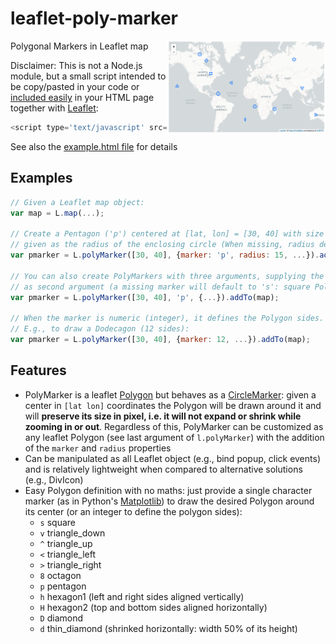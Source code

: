 # leaflet-poly-marker

Polygonal Markers in Leaflet map <img align="right" width="50%" src='example-map.png'>


Disclaimer: This is not a Node.js module, but a small script intended to be copy/pasted in your code or [included 
easily](https://stackoverflow.com/a/18049842) in your HTML page together with [Leaflet](https://leafletjs.com/):
```javascript
<script type='text/javascript' src='https://cdn.jsdelivr.net/gh/rizac/leaflet-poly-marker/polymarker.min.js'>
```
See also the
[example.html file](https://github.com/rizac/leaflet-poly-marker/blob/main/example.html)
for details

## Examples

```javascript
// Given a Leaflet map object:
var map = L.map(...);

// Create a Pentagon ('p') centered at [lat, lon] = [30, 40] with size in pixels
// given as the radius of the enclosing circle (When missing, radius defaults to 10)
var pmarker = L.polyMarker([30, 40], {marker: 'p', radius: 15, ...}).addTo(map);
        
// You can also create PolyMarkers with three arguments, supplying the marker separately
// as second argument (a missing marker will default to 's': square Polygon)
var pmarker = L.polyMarker([30, 40], 'p', {...}).addTo(map);

// When the marker is numeric (integer), it defines the Polygon sides.
// E.g., to draw a Dodecagon (12 sides):
var pmarker = L.polyMarker([30, 40], {marker: 12, ...}).addTo(map);
```

## Features

- PolyMarker is a leaflet [Polygon](https://leafletjs.com/reference-1.7.1.html#polygon) but behaves as a [CircleMarker](https://leafletjs.com/reference-1.7.1.html#circlemarker): given a center in `[lat lon]` coordinates the Polygon will be drawn around it
  and will **preserve its size in pixel, i.e. it will not expand or shrink while zooming in or out**. Regardless of this, PolyMarker can be customized
  as any leaflet Polygon (see last argument of `l.polyMarker`) with the addition of the `marker` and `radius` properties 
- Can be manipulated as all Leaflet object (e.g., bind popup, click events) and is relatively lightweight when compared to alternative solutions (e.g., DivIcon)
- Easy Polygon definition with no maths: just provide a single character marker (as in Python's
  [Matplotlib](https://matplotlib.org/stable/api/markers_api.html)) to draw the desired Polygon around its center (or an integer to define the polygon sides):
  - `s` square
  - `v` triangle_down
  - `^` triangle_up
  - `<` triangle_left
  - `>` triangle_right
  - `8` octagon
  - `p` pentagon
  - `h` hexagon1 (left and right sides aligned vertically)
  - `H` hexagon2  (top and bottom sides aligned horizontally)
  - `D` diamond
  - `d` thin_diamond (shrinked horizontally: width 50% of its height)
